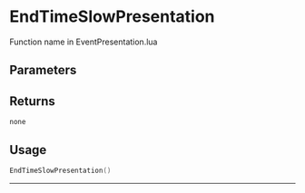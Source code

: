 # EndTimeSlowPresentation
Function name in EventPresentation.lua
## Parameters

## Returns
`none`
## Usage
```lua
EndTimeSlowPresentation()
```
---
